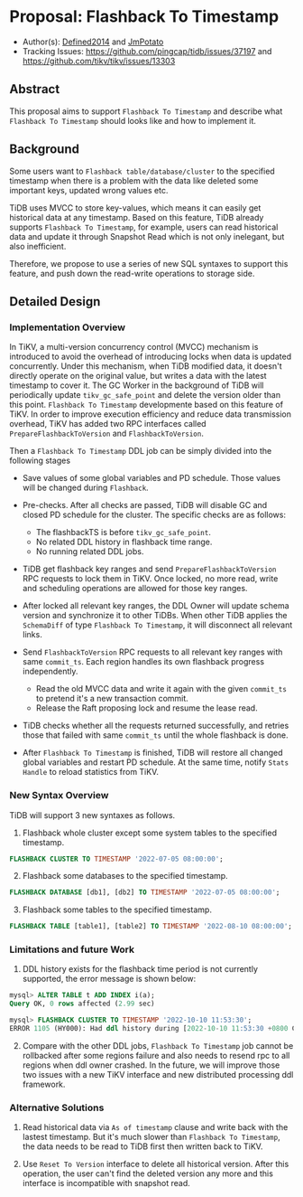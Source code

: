 # Proposal: Flashback To Timestamp
- Author(s):     [Defined2014](https://github.com/Defined2014) and [JmPotato](https://github.com/JmPotato)
- Tracking Issues: https://github.com/pingcap/tidb/issues/37197 and https://github.com/tikv/tikv/issues/13303

## Abstract

This proposal aims to support `Flashback To Timestamp` and describe what `Flashback To Timestamp` should looks like and how to implement it.

## Background

Some users want to `Flashback table/database/cluster` to the specified timestamp when there is a problem with the data like deleted some important keys, updated wrong values etc.

TiDB uses MVCC to store key-values, which means it can easily get historical data at any timestamp. Based on this feature, TiDB already supports `Flashback To Timestamp`, for example, users can read historical data and update it through Snapshot Read which is not only inelegant, but also inefficient.

Therefore, we propose to use a series of new SQL syntaxes to support this feature, and push down the read-write operations to storage side.

## Detailed Design

### Implementation Overview

In TiKV, a multi-version concurrency control (MVCC) mechanism is introduced to avoid the overhead of introducing locks when data is updated concurrently. Under this mechanism, when TiDB modified data, it doesn't directly operate on the original value, but writes a data with the latest timestamp to cover it. The GC Worker in the background of TiDB will periodically update `tikv_gc_safe_point` and delete the version older than this point. `Flashback To Timestamp` developmente based on this feature of TiKV. In order to improve execution efficiency and reduce data transmission overhead, TiKV has added two RPC interfaces called `PrepareFlashbackToVersion` and `FlashbackToVersion`.

Then a `Flashback To Timestamp` DDL job can be simply divided into the following stages

* Save values of some global variables and PD schedule. Those values will be changed during `Flashback`.

* Pre-checks. After all checks are passed, TiDB will disable GC and closed PD schedule for the cluster. The specific checks are as follows:
    * The flashbackTS is before `tikv_gc_safe_point`.
    * No related DDL history in flashback time range.
    * No running related DDL jobs.

* TiDB get flashback key ranges and send `PrepareFlashbackToVersion` RPC requests to lock them in TiKV. Once locked, no more read, write and scheduling operations are allowed for those key ranges.

* After locked all relevant key ranges, the DDL Owner will update schema version and synchronize it to other TiDBs. When other TiDB applies the `SchemaDiff` of type `Flashback To Timestamp`, it will disconnect all relevant links.

* Send `FlashbackToVersion` RPC requests to all relevant key ranges with same `commit_ts`. Each region handles its own flashback progress independently.
    * Read the old MVCC data and write it again with the given `commit_ts` to pretend it's a new transaction commit.
    * Release the Raft proposing lock and resume the lease read.

* TiDB checks whether all the requests returned successfully, and retries those that failed with same `commit_ts` until the whole flashback is done.

* After `Flashback To Timestamp` is finished, TiDB will restore all changed global variables and restart PD schedule. At the same time, notify `Stats Handle` to reload statistics from TiKV.

### New Syntax Overview

TiDB will support 3 new syntaxes as follows.

1. Flashback whole cluster except some system tables to the specified timestamp.

```sql
FLASHBACK CLUSTER TO TIMESTAMP '2022-07-05 08:00:00';
```

2. Flashback some databases to the specified timestamp.

```sql
FLASHBACK DATABASE [db1], [db2] TO TIMESTAMP '2022-07-05 08:00:00';
```

3. Flashback some tables to the specified timestamp.

```sql
FLASHBACK TABLE [table1], [table2] TO TIMESTAMP '2022-08-10 08:00:00';
```

### Limitations and future Work

1. DDL history exists for the flashback time period is not currently supported, the error message is shown below:

```sql
mysql> ALTER TABLE t ADD INDEX i(a);
Query OK, 0 rows affected (2.99 sec)

mysql> FLASHBACK CLUSTER TO TIMESTAMP '2022-10-10 11:53:30';
ERROR 1105 (HY000): Had ddl history during [2022-10-10 11:53:30 +0800 CST, now), can't do flashback
```

2. Compare with the other DDL jobs, `Flashback To Timestamp` job cannot be rollbacked after some regions failure and also needs to resend rpc to all regions when ddl owner crashed. In the future, we will improve those two issues with a new TiKV interface and new distributed processing ddl framework.

### Alternative Solutions

1. Read historical data via `As of timestamp` clause and write back with the lastest timestamp. But it's much slower than `Flashback To Timestamp`, the data needs to be read to TiDB first then written back to TiKV.

2. Use `Reset To Version` interface to delete all historical version. After this operation, the user can't find the deleted version any more and this interface is incompatible with snapshot read.
